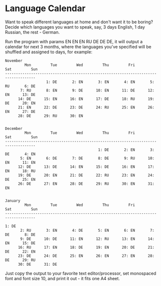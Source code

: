 # Language Calendar
Want to speak different languages at home and don't want it to be boring?
Decide which languages you want to speak, say, 3 days English, 1 day Russian, the rest - German.

Run the program with params EN EN EN RU DE DE DE, it will output a calendar for next 3 months, where the languages you've specified will be shuffled and assigned to days, for example:
```
November
         Mon         Tue         Wed         Thu         Fri         Sat         Sun
------------------------------------------------------------------------------------
                   1: DE       2: EN       3: EN       4: EN       5: RU       6: DE
       7: RU       8: EN       9: DE      10: EN      11: DE      12: EN      13: DE
      14: DE      15: EN      16: EN      17: DE      18: RU      19: DE      20: EN
      21: EN      22: DE      23: DE      24: RU      25: EN      26: EN      27: DE
      28: DE      29: RU      30: EN


December
         Mon         Tue         Wed         Thu         Fri         Sat         Sun
------------------------------------------------------------------------------------
                                           1: DE       2: EN       3: DE       4: EN
       5: EN       6: DE       7: DE       8: DE       9: RU      10: EN      11: EN
      12: DE      13: DE      14: EN      15: DE      16: EN      17: EN      18: RU
      19: DE      20: EN      21: DE      22: RU      23: EN      24: DE      25: EN
      26: DE      27: EN      28: DE      29: RU      30: EN      31: EN


January
         Mon         Tue         Wed         Thu         Fri         Sat         Sun
------------------------------------------------------------------------------------
                                                                               1: DE
       2: RU       3: EN       4: DE       5: EN       6: EN       7: DE       8: DE
       9: DE      10: DE      11: EN      12: RU      13: EN      14: EN      15: DE
      16: RU      17: EN      18: DE      19: EN      20: DE      21: DE      22: EN
      23: DE      24: DE      25: EN      26: EN      27: EN      28: DE      29: RU
      30: DE      31: DE
```

Just copy the output to your favorite text editor/processor, set monospaced font and font size 10, and print it out - it fits one A4 sheet.
